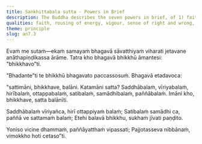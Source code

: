 ```yaml
---
title: Saṅkhittabala sutta - Powers in Brief
description: The Buddha describes the seven powers in brief, of 1) faith, 2) energy, 3) conscience, 4) fear of wrongdoing, 5) mindfulness, 6) collectedness, and 7) wisdom.
qualities: faith, rousing of energy, vigour, sense of right and wrong, fear of wrongdoing, mindfulness, collectedness, wisdom
theme: principle
slug: an7.3
---
```


Evaṁ me sutaṁ—ekaṁ samayaṁ bhagavā sāvatthiyaṁ viharati jetavane anāthapiṇḍikassa ārāme. Tatra kho bhagavā bhikkhū āmantesi: "bhikkhavo"ti.

"Bhadante"ti te bhikkhū bhagavato paccassosuṁ. Bhagavā etadavoca:

"sattimāni, bhikkhave, balāni. Katamāni satta? Saddhābalaṁ, vīriyabalaṁ, hirībalaṁ, ottappabalaṁ, satibalaṁ, samādhibalaṁ, paññābalaṁ. Imāni kho, bhikkhave, satta balānīti.

Saddhābalaṁ vīriyañca,
hirī ottappiyaṁ balaṁ;
Satibalaṁ samādhi ca,
paññā ve sattamaṁ balaṁ;
Etehi balavā bhikkhu,
sukhaṁ jīvati paṇḍito.

Yoniso vicine dhammaṁ,
paññāyatthaṁ vipassati;
Pajjotasseva nibbānaṁ,
vimokkho hoti cetaso”ti.